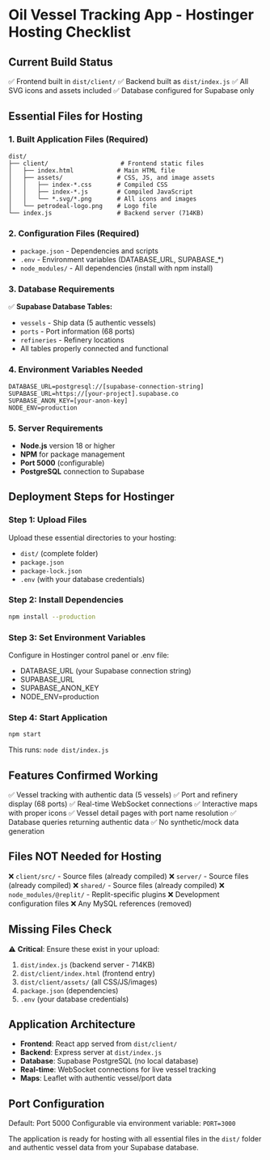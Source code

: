 # Oil Vessel Tracking App - Hostinger Hosting Checklist

## Current Build Status
✅ Frontend built in `dist/client/` 
✅ Backend built as `dist/index.js`
✅ All SVG icons and assets included
✅ Database configured for Supabase only

## Essential Files for Hosting

### 1. Built Application Files (Required)
```
dist/
├── client/                    # Frontend static files
│   ├── index.html            # Main HTML file
│   ├── assets/               # CSS, JS, and image assets
│   │   ├── index-*.css       # Compiled CSS
│   │   ├── index-*.js        # Compiled JavaScript
│   │   └── *.svg/*.png       # All icons and images
│   └── petrodeal-logo.png    # Logo file
└── index.js                  # Backend server (714KB)
```

### 2. Configuration Files (Required)
- `package.json` - Dependencies and scripts
- `.env` - Environment variables (DATABASE_URL, SUPABASE_*)
- `node_modules/` - All dependencies (install with npm install)

### 3. Database Requirements
✅ **Supabase Database Tables:**
- `vessels` - Ship data (5 authentic vessels)
- `ports` - Port information (68 ports) 
- `refineries` - Refinery locations
- All tables properly connected and functional

### 4. Environment Variables Needed
```
DATABASE_URL=postgresql://[supabase-connection-string]
SUPABASE_URL=https://[your-project].supabase.co
SUPABASE_ANON_KEY=[your-anon-key]
NODE_ENV=production
```

### 5. Server Requirements
- **Node.js** version 18 or higher
- **NPM** for package management
- **Port 5000** (configurable)
- **PostgreSQL** connection to Supabase

## Deployment Steps for Hostinger

### Step 1: Upload Files
Upload these essential directories to your hosting:
- `dist/` (complete folder)
- `package.json`
- `package-lock.json`
- `.env` (with your database credentials)

### Step 2: Install Dependencies
```bash
npm install --production
```

### Step 3: Set Environment Variables
Configure in Hostinger control panel or .env file:
- DATABASE_URL (your Supabase connection string)
- SUPABASE_URL
- SUPABASE_ANON_KEY
- NODE_ENV=production

### Step 4: Start Application
```bash
npm start
```
This runs: `node dist/index.js`

## Features Confirmed Working
✅ Vessel tracking with authentic data (5 vessels)
✅ Port and refinery display (68 ports)
✅ Real-time WebSocket connections
✅ Interactive maps with proper icons
✅ Vessel detail pages with port name resolution
✅ Database queries returning authentic data
✅ No synthetic/mock data generation

## Files NOT Needed for Hosting
❌ `client/src/` - Source files (already compiled)
❌ `server/` - Source files (already compiled)
❌ `shared/` - Source files (already compiled)
❌ `node_modules/@replit/` - Replit-specific plugins
❌ Development configuration files
❌ Any MySQL references (removed)

## Missing Files Check
⚠️ **Critical**: Ensure these exist in your upload:
1. `dist/index.js` (backend server - 714KB)
2. `dist/client/index.html` (frontend entry)
3. `dist/client/assets/` (all CSS/JS/images)
4. `package.json` (dependencies)
5. `.env` (your database credentials)

## Application Architecture
- **Frontend**: React app served from `dist/client/`
- **Backend**: Express server at `dist/index.js`
- **Database**: Supabase PostgreSQL (no local database)
- **Real-time**: WebSocket connections for live vessel tracking
- **Maps**: Leaflet with authentic vessel/port data

## Port Configuration
Default: Port 5000
Configurable via environment variable: `PORT=3000`

The application is ready for hosting with all essential files in the `dist/` folder and authentic vessel data from your Supabase database.
